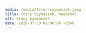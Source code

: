 ```yaml
---
media: /media/files/szymaszek.jpeg
title: Stacy Szymaszek, headshot
alt: Stacy Szymaszek
date: 2020-07-30 09:06:00 -0500
---
```

